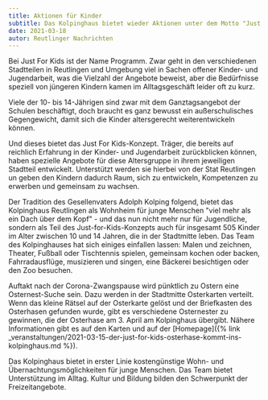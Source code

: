 ```yaml
---
title: Aktionen für Kinder
subtitle: Das Kolpinghaus bietet wieder Aktionen unter dem Motto "Just for Kids" für Zehn- bis 15-Jährige an
date: 2021-03-18
autor: Reutlinger Nachrichten
---
```


<!--mehr-->

Bei Just For Kids ist der Name Programm. Zwar geht in den verschiedenen Stadtteilen in Reutlingen und Umgebung viel in Sachen offener Kinder- und Jugendarbeit, was die Vielzahl der Angebote beweist, aber die Bedürfnisse speziell von jüngeren Kindern kamen im Alltagsgeschäft leider oft zu kurz.

Viele der 10- bis 14-Jährigen sind zwar mit dem Ganztagsangebot der Schulen beschäftigt, doch braucht es ganz bewusst ein außerschulisches Gegengewicht, damit sich die Kinder altersgerecht weiterentwickeln können.

Und dieses bietet das Just For Kids-Konzept. Träger, die bereits auf reichlich Erfahrung in der Kinder- und Jugendarbeit zurückblicken können, haben spezielle Angebote für diese Altersgruppe in ihrem jeweiligen Stadtteil entwickelt. Unterstützt werden sie hierbei von der Stat Reutlingen un geben den Kindern dadurch Raum, sich zu entwickeln, Kompetenzen zu erwerben und gemeinsam zu wachsen.

Der Tradition des Gesellenvaters Adolph Kolping folgend, bietet das Kolpinghaus Reutlingen als Wohnheim für junge Menschen "viel mehr als ein Dach über dem Kopf" - und das nun nicht mehr nur für Jugendliche, sondern als Teil des Just-for-Kids-Konzepts auch für insgesamt 505 Kinder im Alter zwischen 10 und 14 Jahren, die in der Stadtmitte leben. Das Team des Kolpinghauses hat sich einiges einfallen lassen: Malen und zeichnen, Theater, Fußball oder Tischtennis spielen, gemeinsam kochen oder backen, Fahrradausflüge, musizieren und singen, eine Bäckerei besichtigen oder den Zoo besuchen.

Auftakt nach der Corona-Zwangspause wird pünktlich zu Ostern eine Osternest-Suche sein. Dazu werden in der Stadtmitte Osterkarten verteilt. Wenn das kleine Rätsel auf der Osterkarte gelöst und der Briefkasten des Osterhasen gefunden wurde, gibt es verschiedene Osternester zu gewinnen, die der Osterhase am 3. April am Kolpinghaus übergibt. Nähere Informationen gibt es auf den Karten und auf der [Homepage]({% link _veranstaltungen/2021-03-15-der-just-for-kids-osterhase-kommt-ins-kolpinghaus.md %}).

Das Kolpinghaus bietet in erster Linie kostengünstige Wohn- und Übernachtungsmöglichkeiten für junge Menschen. Das Team bietet Unterstützung im Alltag. Kultur und Bildung bilden den Schwerpunkt der Freizeitangebote.

